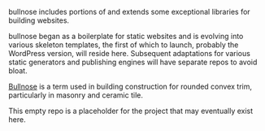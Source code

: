 bullnose includes portions of and extends some exceptional libraries for building websites.

bullnose began as a boilerplate for static websites and is evolving into various skeleton templates, the first of which to launch, probably the WordPress version, will reside here. Subsequent adaptations for various static generators and publishing engines will have separate repos to avoid bloat. 

[Bullnose][] is a term used in building construction for rounded convex trim, particularly in masonry and ceramic tile.

This empty repo is a placeholder for the project that may eventually exist here.

[Bullnose]: https://en.wikipedia.org/wiki/Bullnose
